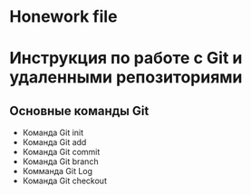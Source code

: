 # Honework file

# Инструкция по работе с Git  и удаленными репозиториями

##  Основные команды Git

* Команда Git init
* Команда Git add
* Команда Git commit
* Команда Git branch
* Комманда Git Log
* Команда Git checkout



